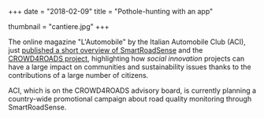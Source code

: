 +++
date = "2018-02-09"
title = "Pothole-hunting with an app"

thumbnail = "cantiere.jpg"
+++

The online magazine "L'Automobile" by the Italian Automobile Club&nbsp;(ACI), just [published a short overview of SmartRoadSense](http://www.lautomobile.aci.it/articoli/2018/02/09/con-lapp-a-caccia-di-buche.html) and the [CROWD4ROADS project](http://www.c4rs.eu), highlighting how *social innovation* projects can have a large impact on communities and sustainability issues thanks to the contributions of a large number of citizens.

ACI, which is on the CROWD4ROADS advisory board, is currently planning a country-wide promotional campaign about road quality monitoring through SmartRoadSense.
